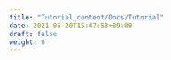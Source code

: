 ```yaml
---
title: "Tutorial_content/Docs/Tutorial"
date: 2021-05-20T15:47:53+09:00
draft: false
weight: 0
---
```


